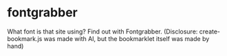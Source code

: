 # fontgrabber

What font is that site using? Find out with Fontgrabber.
(Disclosure: create-bookmark.js was made with AI, but the bookmarklet itself was made by hand)
